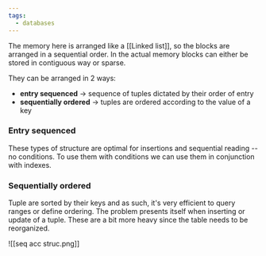 ```yaml
---
tags:
  - databases
---
```

The memory here is arranged like a [[Linked list]], so the blocks are arranged in a sequential order. In the actual memory blocks can either be stored in contiguous way or sparse. 

They can be arranged in 2 ways:
- **entry sequenced** $\to$ sequence of tuples dictated by their order of entry
- **sequentially ordered** $\to$ tuples are ordered according to the value of a key
### Entry sequenced

These types of structure are optimal for insertions and sequential reading -- no conditions. To use them with conditions we can use them in conjunction with indexes.
### Sequentially ordered

Tuple are sorted by their keys and as such, it's very efficient to query ranges or define ordering. The problem presents itself when inserting or update of a tuple. These are a bit more heavy since the table needs to be reorganized.

![[seq acc struc.png]]